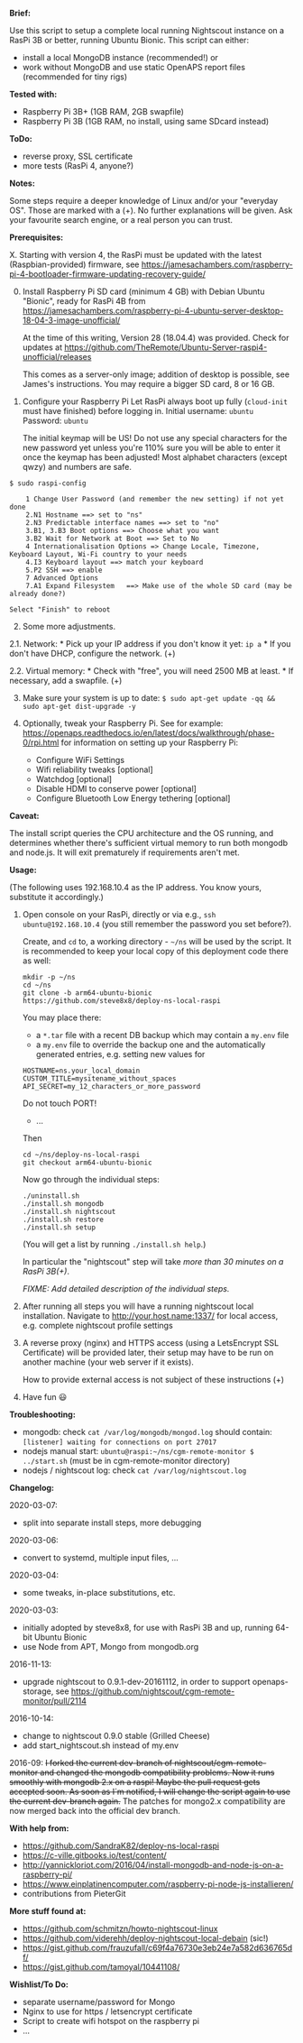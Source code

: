 __Brief:__

Use this script to setup a complete local running Nightscout instance on a RasPi 3B or better, running Ubuntu Bionic.
This script can either:
 * install a local MongoDB instance (recommended!) or
 * work without MongoDB and use static OpenAPS report files (recommended for tiny rigs)

__Tested with:__

 * Raspberry Pi 3B+ (1GB RAM, 2GB swapfile)
 * Raspberry Pi 3B  (1GB RAM, no install, using same SDcard instead)

__ToDo:__

 * reverse proxy, SSL certificate
 * more tests (RasPi 4, anyone?)

__Notes:__

 Some steps require a deeper knowledge of Linux and/or your "everyday OS". Those are marked with a (+).
 No further explanations will be given. Ask your favourite search engine, or a real person you can trust.
 
__Prerequisites:__

 X. Starting with version 4, the RasPi must be updated with the latest (Raspbian-provided) firmware, see
	https://jamesachambers.com/raspberry-pi-4-bootloader-firmware-updating-recovery-guide/

 0. Install Raspberry Pi SD card (minimum 4 GB) with Debian Ubuntu "Bionic", ready for RasPi 4B from
	https://jamesachambers.com/raspberry-pi-4-ubuntu-server-desktop-18-04-3-image-unofficial/

    At the time of this writing, Version 28 (18.04.4) was provided. Check for updates at
	https://github.com/TheRemote/Ubuntu-Server-raspi4-unofficial/releases

    This comes as a server-only image; addition of desktop is possible, see James's instructions.
    You may require a bigger SD card, 8 or 16 GB.


 1. Configure your Raspberry Pi
    Let RasPi always boot up fully (`cloud-init` must have finished) before logging in.
    Initial username: `ubuntu` Password: `ubuntu`

    The initial keymap will be US! Do not use any special characters for the new password yet
    unless you're 110% sure you will be able to enter it once the keymap has been adjusted!
    Most alphabet characters (except qwzy) and numbers are safe.

   `$ sudo raspi-config`
```
    1 Change User Password (and remember the new setting) if not yet done
    2.N1 Hostname ==> set to "ns"
    2.N3 Predictable interface names ==> set to "no"
    3.B1, 3.B3 Boot options ==> Choose what you want
    3.B2 Wait for Network at Boot ==> Set to No
    4 Internationalisation Options => Change Locale, Timezone, Keyboard Layout, Wi-Fi country to your needs
    4.I3 Keyboard layout ==> match your keyboard
    5.P2 SSH ==> enable
    7 Advanced Options
    7.A1 Expand Filesystem   ==> Make use of the whole SD card (may be already done?)
```
    Select "Finish" to reboot

 2. Some more adjustments.

 2.1. Network:
     * Pick up your IP address if you don't know it yet: `ip a`
     * If you don't have DHCP, configure the network. (+)

 2.2. Virtual memory:
     * Check with "free", you will need 2500 MB at least.
     * If necessary, add a swapfile. (+)

 3. Make sure your system is up to date:
   `$ sudo apt-get update -qq && sudo apt-get dist-upgrade -y`

 4. Optionally, tweak your Raspberry Pi.
    See for example: https://openaps.readthedocs.io/en/latest/docs/walkthrough/phase-0/rpi.html for information on setting up your Raspberry Pi:
     * Configure WiFi Settings
     * Wifi reliability tweaks [optional]
     * Watchdog [optional]
     * Disable HDMI to conserve power [optional]
     * Configure Bluetooth Low Energy tethering [optional]

__Caveat:__

 The install script queries the CPU architecture and the OS running, and determines
 whether there's sufficient virtual memory to run both mongodb and node.js.
 It will exit prematurely if requirements aren't met.

__Usage:__

(The following uses 192.168.10.4 as the IP address. You know yours, substitute it accordingly.)

 1. Open console on your RasPi, directly or via e.g., `ssh ubuntu@192.168.10.4` (you still remember the password you set before?).

    Create, and `cd` to, a working directory - `~/ns` will be used by the script.
    It is recommended to keep your local copy of this deployment code there as well:
    ```
    mkdir -p ~/ns
    cd ~/ns
    git clone -b arm64-ubuntu-bionic https://github.com/steve8x8/deploy-ns-local-raspi
    ```
    You may place there:
    - a `*.tar` file with a recent DB backup which may contain a `my.env` file
    - a `my.env` file to override the backup one and the automatically generated entries,
    e.g. setting new values for
    ```
    HOSTNAME=ns.your_local_domain
    CUSTOM_TITLE=mysitename_without_spaces
    API_SECRET=my_12_characters_or_more_password
    ```
    Do not touch PORT!
    - ...

     Then
    ```
    cd ~/ns/deploy-ns-local-raspi
    git checkout arm64-ubuntu-bionic
    ```

     Now go through the individual steps:
    ```
    ./uninstall.sh
    ./install.sh mongodb
    ./install.sh nightscout
    ./install.sh restore
    ./install.sh setup
    ```
    (You will get a list by running `./install.sh help`.)

     In particular the "nightscout" step will take *more than 30 minutes on a RasPi 3B(+)*.

    _FIXME: Add detailed description of the individual steps._

 2. After running all steps you will have a running nightscout local installation.
    Navigate to http://your.host.name:1337/ for local access, e.g. complete nightscout profile settings

 3. A reverse proxy (nginx) and HTTPS access (using a LetsEncrypt SSL Certificate) will be provided later,
    their setup may have to be run on another machine (your web server if it exists).

    How to provide external access is not subject of these instructions (+)

 4. Have fun :smiley:

__Troubleshooting:__

 * mongodb: check `cat /var/log/mongodb/mongod.log` should contain: `[listener] waiting for connections on port 27017`
 * nodejs manual start: `ubuntu@raspi:~/ns/cgm-remote-monitor $ ../start.sh` (must be in cgm-remote-monitor directory)
 * nodejs / nightscout log: check `cat /var/log/nightscout.log`

__Changelog:__

2020-03-07:

- split into separate install steps, more debugging

2020-03-06:

- convert to systemd, multiple input files, ...

2020-03-04:

- some tweaks, in-place substitutions, etc.

2020-03-03:

- initially adopted by steve8x8, for use with RasPi 3B and up, running 64-bit Ubuntu Bionic
- use Node from APT, Mongo from mongodb.org

2016-11-13:

- upgrade nightscout to 0.9.1-dev-20161112, in order to support openaps-storage, see https://github.com/nightscout/cgm-remote-monitor/pull/2114

2016-10-14: 

- change to nightscout 0.9.0 stable (Grilled Cheese)
- add start_nightscout.sh instead of my.env

2016-09:
~~I forked the current dev-branch of nightscout/cgm-remote-monitor and changed the mongodb compatibility problems. Now it runs smoothly with mongodb 2.x on a raspi!
Maybe the pull request gets accepted soon. As soon as I´m notified, I will change the script again to use the current dev-branch again.~~
The patches for mongo2.x compatibility are now merged back into the official dev branch.

__With help from:__

- https://github.com/SandraK82/deploy-ns-local-raspi
- https://c-ville.gitbooks.io/test/content/
- http://yannickloriot.com/2016/04/install-mongodb-and-node-js-on-a-raspberry-pi/
- https://www.einplatinencomputer.com/raspberry-pi-node-js-installieren/
- contributions from PieterGit

__More stuff found at:__
- https://github.com/schmitzn/howto-nightscout-linux
- https://github.com/viderehh/deploy-nightscout-local-debain (sic!)
- https://gist.github.com/frauzufall/c69f4a76730e3eb24e7a582d636765df/
- https://gist.github.com/tamoyal/10441108/

__Wishlist/To Do:__
- separate username/password for Mongo
- Nginx to use for https / letsencrypt certificate
- Script to create wifi hotspot on the raspberry pi
- ...

